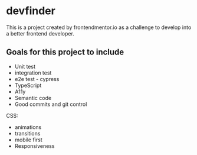 # devfinder

This is a project created by frontendmentor.io as a challenge to develop into a better frontend developer.

## Goals for this project to include

- Unit test
- integration test
- e2e test - cypress
- TypeScript
- A11y
- Semantic code
- Good commits and git control

CSS:

- animations
- transitions
- mobile first
- Responsiveness
